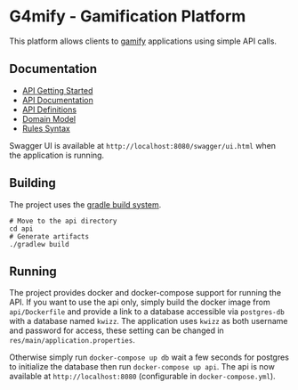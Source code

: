# G4mify - Gamification Platform

This platform allows clients to [gamify](https://en.wikipedia.org/wiki/Gamification) applications using simple API calls.

## Documentation

  * [API Getting Started](docs/api.md)
  * [API Documentation](docs/api/build/paths.md)
  * [API Definitions](docs/api/build/definitions.md)
  * [Domain Model](docs/models.md)
  * [Rules Syntax](docs/rules.md)

Swagger UI is available at `http://localhost:8080/swagger/ui.html` when the application is running.

## Building

The project uses the [gradle build system](https://gradle.org).

```
# Move to the api directory
cd api
# Generate artifacts
./gradlew build
```

## Running

The project provides docker and docker-compose support for running the API. If you want to use the api only, simply build the docker image from `api/Dockerfile` and provide a link to a database accessible via `postgres-db` with a database named `kwizz`. The application uses `kwizz` as both username and password for access, these setting can be changed in `res/main/application.properties`.

Otherwise simply run `docker-compose up db` wait a few seconds for postgres to initialize the database then run `docker-compose up api`. The api is now available at `http://localhost:8080` (configurable in `docker-compose.yml`).